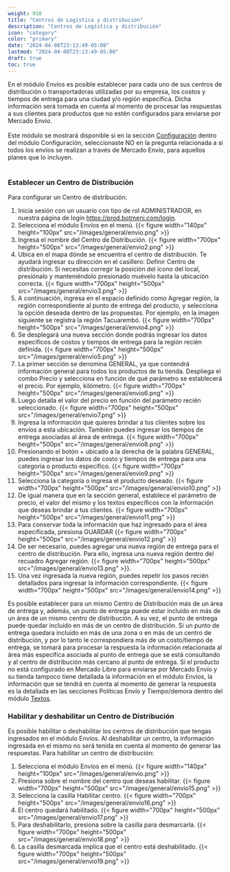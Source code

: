 ```yaml
---
weight: 910
title: "Centros de Logística y distribución"
description: "Centros de Logística y distribución"
icon: "category"
color: "primary"
date: "2024-04-08T23:13:49-05:00"
lastmod: "2024-04-08T23:13:49-05:00"
draft: true
toc: true
---
```

En el módulo Envíos es posible establecer para cada uno de sus centros de distribución o transportadoras utilizadas por su empresa, los costos y tiempos de entrega para una ciudad y/o región específica. Dicha información será tomada en cuenta al momento de procesar las respuestas a sus clientes para productos que no estén configurados para enviarse por Mercado Envio.<br></br>
Este módulo se mostrará disponible si en la sección [Configuración](../../Personaliza_tu_cuenta_de_botmeni/Configuración_comportamiento_respuesta/Caracteristicas_generales.md) dentro del módulo Configuración, seleccionaste NO en la pregunta relacionada a si todos los envíos se realizan a través de Mercado Envío, para aquellos planes que lo incluyen.<br></br>
### Establecer un Centro de Distribución
Para configurar un Centro de distribución:
1. Inicia sesión con un usuario con tipo de rol ADMINISTRADOR, en nuestra página de login <https://prod.botmeni.com/login>.
2. Selecciona el módulo Envíos en el menú.
{{< figure width="140px" height="100px" src="/images/general/envio.png" >}}
3. Ingresa el nombre del Centro de Distribución.
{{< figure width="700px" height="500px" src="/images/general/envio2.png" >}}
4. Ubica en el mapa dónde se encuentra el centro de distribución. Te ayudará ingresar su dirección en el casillero: Definir Centro de distribución. Si necesitas corregir la posición del ícono del local, presiónalo y manteniéndolo presionado muévelo hasta la ubicación correcta.
{{< figure width="700px" height="500px" src="/images/general/envio3.png" >}}
5. A continuación, ingresa en el espacio definido como Agregar región, la región correspondiente al punto de entrega del producto, y selecciona la opción deseada dentro de las propuestas. Por ejemplo, en la imagen siguiente se registra la región Tacuarembó.
{{< figure width="700px" height="500px" src="/images/general/envio4.png" >}}
6. Se desplegará una nueva sección donde podrás ingresar los datos específicos de costos y tiempos de entrega para la región recién definida. 
{{< figure width="700px" height="500px" src="/images/general/envio5.png" >}}
7. La primer sección se denomina GENERAL, ya que contendrá información general para todos los productos de tu tienda. Despliega el combo Precio y selecciona en función de qué parámetro se establecerá el precio. Por ejemplo, kilómetro.
{{< figure width="700px" height="500px" src="/images/general/envio6.png" >}}
8. Luego detalla el valor del precio en función del parámetro recién seleccionado.
{{< figure width="700px" height="500px" src="/images/general/envio7.png" >}}
9. Ingresa la información que quieres brindar a tus clientes sobre los envíos a esta ubicación. También puedes ingresar los tiempos de entrega asociadas al área de entrega.
{{< figure width="700px" height="500px" src="/images/general/envio8.png" >}}
10. Presionando el botón + ubicado a la derecha de la palabra GENERAL, puedes ingresar los datos de costo y tiempos de entrega para una categoría o producto específico.
{{< figure width="700px" height="500px" src="/images/general/envio9.png" >}}
11. Selecciona la categoría o ingresa el producto deseado.
{{< figure width="700px" height="500px" src="/images/general/envio10.png" >}}
12. De igual manera que en la sección general, establece el parámetro de precio, el valor del mismo y los textos específicos con la información que deseas brindar a tus clientes.
{{< figure width="700px" height="500px" src="/images/general/envio11.png" >}}
13. Para conservar toda la información que haz ingresado para el área especificada, presiona GUARDAR 
{{< figure width="700px" height="500px" src="/images/general/envio12.png" >}}
14. De ser necesario, puedes agregar una nueva región de entrega para el centro de distribución. Para ello, ingresa una nueva región dentro del recuadro Agregar región.
{{< figure width="700px" height="500px" src="/images/general/envio13.png" >}}.
15. Una vez ingresada la nueva región, puedes repetir los pasos recién detallados para ingresar la información correspondiente.
{{< figure width="700px" height="500px" src="/images/general/envio14.png" >}}

Es posible establecer para un mismo Centro de Distribución más de un área de entrega y, además, un punto de entrega puede estar incluido en más de un área de un mismo centro de distribución. A su vez, el punto de entrega puede quedar incluido en más de un centro de distribución. Si un punto de entrega quedara incluido en más de una zona o en más de un centro de distribución, y por lo tanto le correspondiera más de un costo/tiempo de entrega, se tomará para procesar la respuesta la información relacionada al área más específica asociada al punto de entrega que se está consultando y al centro de distribución más cercano al punto de entrega. 
Si el producto no está configurado en Mercado Libre para enviarse por Mercado Envío y su tienda tampoco tiene detallada la información en el módulo Envíos, la información que se tendrá en cuenta al momento de generar la respuesta es la detallada en las secciones Políticas Envío y Tiempo/demora dentro del módulo [Textos](../Textos/informacion_relevante_texto.md).

### Habilitar y deshabilitar un Centro de Distribución

Es posible habilitar o deshabilitar los centros de distribución que tengas ingresados en el módulo Envíos. Al deshabilitar un centro, la información ingresada en el mismo no será tenida en cuenta al momento de generar las respuestas.
Para habilitar un centro de distribución:
1. Selecciona el módulo Envíos en el menú.
{{< figure width="140px" height="100px" src="/images/general/envio.png" >}}
2. Presiona sobre el nombre del centro que deseas habilitar.
{{< figure width="700px" height="500px" src="/images/general/envio15.png" >}}
3. Selecciona la casilla Habilitar centro. 
{{< figure width="700px" height="500px" src="/images/general/envio16.png" >}}
4. El centro quedará habilitado.
{{< figure width="700px" height="500px" src="/images/general/envio17.png" >}}
5. Para deshabilitarlo, presiona sobre la casilla para desmarcarla.
{{< figure width="700px" height="500px" src="/images/general/envio18.png" >}}
6. La casilla desmarcada implica que el centro está deshabilitado.
{{< figure width="700px" height="500px" src="/images/general/envio19.png" >}}





